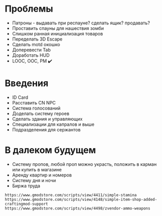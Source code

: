 # Проблемы

- Патроны - выдавать при респауне? сделать ящик? продавать?
- Проставить спауны для нашествия зомби
- Слишком ранная инициализация товаров
- Переделать 3D Escape
- Сделать motd окошко
- Доперевести Tab
- Доработать HUD
- LOOC, OOC, PM :heavy_check_mark:

# Введения

- ID Card
- Расставить CN NPC
- Система голосований
- Доделать систему героев
- Сделать здания и управляющих
- Специализации для капралов и выше
- Подразделения для сержантов

# В далеком будущем

- Систему пропов, любой проп можно украсть, положить в карман или купить в магазине
- Аренду квартир и номеров
- Систему дня и ночи
- Биржа труда

```
https://www.gmodstore.com/scripts/view/4411/simple-stamina
https://www.gmodstore.com/scripts/view/4148/simple-item-shop-added-craftingmod-support
https://www.gmodstore.com/scripts/view/4498/zvendor-ammo-weapons
```
